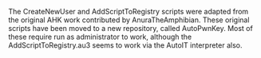 The CreateNewUser and AddScriptToRegistry scripts were adapted from the original AHK work contributed by AnuraTheAmphibian.  These original scripts have been moved to a new repository, called AutoPwnKey.  Most of these require run as administrator to work, although the AddScriptToRegistry.au3 seems to work via the AutoIT interpreter also.  
